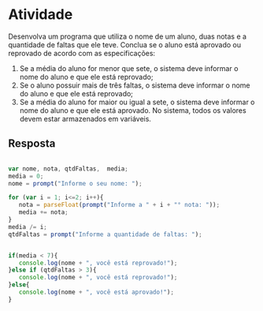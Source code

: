 # Atividade

Desenvolva um programa que utiliza o nome de um aluno, duas notas e a quantidade de faltas que ele teve. Conclua se o aluno está aprovado ou reprovado de acordo com as especificações:

1. Se a média do aluno for menor que sete, o sistema deve informar o nome do aluno e que ele está reprovado;
2. Se o aluno possuir mais de três faltas, o sistema deve informar o nome do aluno e que ele está reprovado; 
3. Se a média do aluno for maior ou igual a sete, o sistema deve informar o nome do aluno e que ele está aprovado.
No sistema, todos os valores devem estar armazenados em variáveis.

## Resposta

 ```javascript

var nome, nota, qtdFaltas,  media;
media = 0;
nome = prompt("Informe o seu nome: ");

for (var i = 1; i<=2; i++){
    nota = parseFloat(prompt("Informe a " + i + "° nota: "));
    media += nota;
}
media /= i;
qtdFaltas = prompt("Informe a quantidade de faltas: ");


if(media < 7){
    console.log(nome + ", você está reprovado!"); 
}else if (qtdFaltas > 3){
    console.log(nome + ", você está reprovado!"); 
}else{
    console.log(nome + ", você está aprovado!"); 
}
 ```
